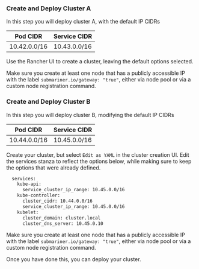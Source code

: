 ### Create and Deploy Cluster A

In this step you will deploy cluster A, with the default IP CIDRs

| Pod CIDR     | Service CIDR |
|--------------|--------------|
|10.42.0.0/16  |10.43.0.0/16  |

Use the Rancher UI to create a cluster, leaving the default options selected.

Make sure you create at least one node that has a publicly accessible IP with the label `submariner.io/gateway: "true"`, either via node pool or via a custom node registration command.

### Create and Deploy Cluster B

In this step you will deploy cluster B, modifying the default IP CIDRs

| Pod CIDR     | Service CIDR |
|--------------|--------------|
|10.44.0.0/16  |10.45.0.0/16  |

Create your cluster, but select `Edit as YAML` in the cluster creation UI. Edit the services stanza to reflect the options below, while making sure to keep the options that were already defined.

```bash
  services:
    kube-api:
      service_cluster_ip_range: 10.45.0.0/16
    kube-controller:
      cluster_cidr: 10.44.0.0/16
      service_cluster_ip_range: 10.45.0.0/16
    kubelet:
      cluster_domain: cluster.local
      cluster_dns_server: 10.45.0.10
```

Make sure you create at least one node that has a publicly accessible IP with the label `submariner.io/gateway: "true"`, either via node pool or via a custom node registration command.

Once you have done this, you can deploy your cluster.